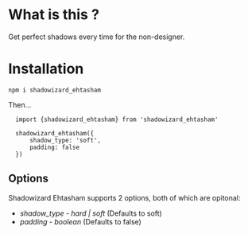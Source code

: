  # What is this ? 
 
 Get perfect shadows every time for the non-designer.

 # Installation

 `npm i shadowizard_ehtasham`


 Then...

 ```
   import {shadowizard_ehtasham} from 'shadowizard_ehtasham'

   shadowizard_ehtasham({
       shadow_type: 'soft',
       padding: false
   })
 ```

 ## Options

 Shadowizard Ehtasham supports 2 options, both of which are opitonal: 

 * *shadow_type* - _hard | soft_ (Defaults to soft)
 * *padding* - _boolean_ (Defaults to false)

